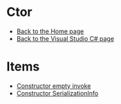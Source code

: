 # Ctor

- [Back to the Home page](../../README.md)
- [Back to the Visual Studio C# page](../README.md)

# Items
- [Constructor empty invoke](Constructor%20empty%20invoke.snippet)
- [Constructor SerializationInfo](Constructor%20SerializationInfo.snippet)
